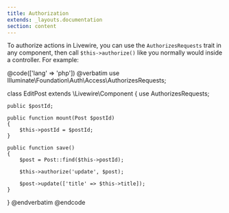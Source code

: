 ```yaml
---
title: Authorization
extends: _layouts.documentation
section: content
---
```


To authorize actions in Livewire, you can use the `AuthorizesRequests` trait in any component, then call `$this->authorize()` like you normally would inside a controller. For example:

@code(['lang' => 'php'])
@verbatim
use Illuminate\Foundation\Auth\Access\AuthorizesRequests;

class EditPost extends \Livewire\Component
{
    use AuthorizesRequests;

    public $postId;

    public function mount(Post $postId)
    {
        $this->postId = $postId;
    }

    public function save()
    {
        $post = Post::find($this->postId);

        $this->authorize('update', $post);

        $post->update(['title' => $this->title]);
    }
}
@endverbatim
@endcode
